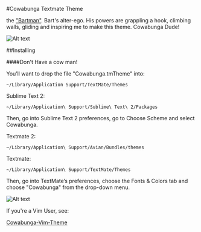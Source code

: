 #Cowabunga Textmate Theme

the  ["Bartman"](http://http://simpsons.shoutwiki.com/wiki/Bartman). Bart's alter-ego. His powers are grappling a hook, climbing walls, gliding and inspiring me to make this theme. Cowabunga Dude!

![Alt text](http://i50.tinypic.com/mcqiwm.png "Cowabunga Dude!")

##Installing


####Don't Have a cow man!


You’ll want to drop the file "Cowabunga.tmTheme" into:

	~/Library/Application Support/TextMate/Themes

Sublime Text 2:
    
    ~/Library/Application\ Support/Sublime\ Text\ 2/Packages


Then, go into Sublime Text 2 preferences, go to Choose Scheme and select Cowabunga.

Textmate 2:
    
    ~/Library/Application\ Support/Avian/Bundles/themes

Textmate:
    
    ~/Library/Application\ Support/TextMate/Themes


Then, go into TextMate’s preferences, choose the Fonts & Colors tab and choose "Cowabunga" from the drop-down menu.



![Alt text](http://i50.tinypic.com/bespdd.png "Bart Mate")


If you're a Vim User, see:

[Cowabunga-Vim-Theme](https://github.com/afj176/Cowabunga-Vim-Theme)
